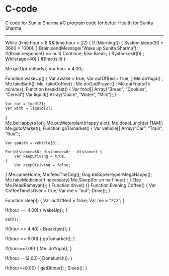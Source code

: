 # C-code
C code for Sunita Sharma
#C program code for better Health for Sunita Sharma
____________________________________________________

While (time.hour > 8 && time.hour < 22)
{
     If (Morning())
    {
          System.sleep(30 * 3600 * 1000);
     }
    Brain.sendMessage(“Wake up Sunita Sharma”);
If(Brain.response() == null)
          Continue;
     Else
          Break;
}
System.exit(0) ;
While(age<40)
{
    If(!me.isIll)
    {
    
Me.getUp(tooEarly);
Var hour = 4.00;;

Function wakeUp() {
    Var awake = true;
    Var outOfBed = true;
}
Me.doYoga() ;
    Me.takeBath();
Me. takeCoffee() ;
    Me.doGodPrayer() ;
        Me.eatFriuts(15 minutes);
Function breakfast()
 {
  Var food[] Array{“Bread”, “Cookies”, “Cereal”}
    Var liquid[] Array{“Juice”, “Water”, “Milk”};
}

    Var eat = food[2];
    Var with = liquid[2];
}    
    Me.beHappy(a lot);
    Me.putWaterplant(Happy alot);
    Me.doneLunch(at 11AM);
    Me.gotoMarket();
Function goTomarket() {
    Var vehicle[] Array{“Car”, “Train”, “Bus”};

    Var goWith = vehicle[0];

    For(distance=50; distance>=0; --distance) {
        Var keepDriving = true;
    }
        Var keepDiriving = false;
}
    Me.cameHome;
    Me.feedTheDog();
    Dog.beSuperHyperMegaHappy();
Me.takeMedicine(if necessary) 
    Me.Sleep(for an half hour) ;
    }
   Else
        Me.ReadRamayan();
}
Function drive()
 {}
Function Evening Coffee() {
    Var CoffeeTimeIsOver = true;
    Var me = “out”;
     Drive();
}

Function sleep() {
    Var outOfBed = false;
    Var me = “zzz”;
}

If(hour == 4.00) {
    wakeUp();
}

    Bath();

If(hour == 4.40) {
    Breakfast();
}

If(hour == 6.00) {
    goTomarket();
}

If(hour==7.00) {
    Me. doYoga();
}

If(hour==12.00) {
    Donelunch();
}

If(hour==8.00) {
getDinner() ;
    Sleep();
}
